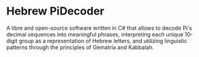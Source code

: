 # Hebrew PiDecoder

A libre and open-source software written in C# that allows to decode Pi's decimal sequences into meaningful phrases, interpreting each unique 10-digit group as a representation of Hebrew letters, and utilizing linguistic patterns through the principles of Gematria and Kabbalah.
